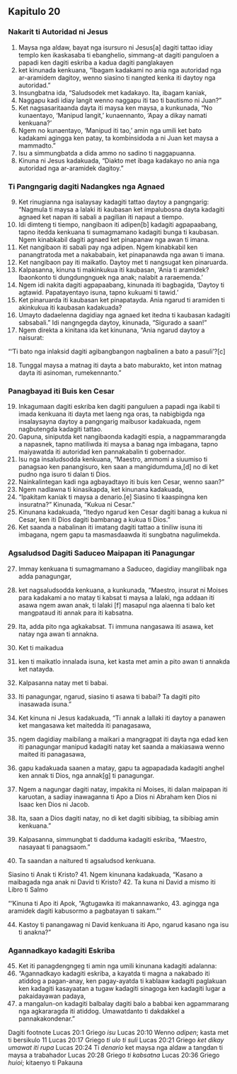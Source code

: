 Kapitulo 20
-----------

### Nakarit ti Autoridad ni Jesus

1. Maysa nga aldaw, bayat nga isursuro ni Jesus[a] dagiti tattao idiay templo ken ikaskasaba ti ebanghelio, simmang-at dagiti panguloen a papadi ken dagiti eskriba a kadua dagiti panglakayen
2. ket kinunada kenkuana, “Ibagam kadakami no ania nga autoridad nga ar-aramidem dagitoy, wenno siasino ti nangted kenka iti daytoy nga autoridad.”
3. Insungbatna ida, “Saludsodek met kadakayo. Ita, ibagam kaniak,
4. Naggapu kadi idiay langit wenno naggapu iti tao ti bautismo ni Juan?”
5. Ket nagsasaritaanda dayta iti maysa ken maysa, a kunkunada, “No kunaentayo, ‘Manipud langit,’ kunaennanto, ‘Apay a dikay namati kenkuana?’
6. Ngem no kunaentayo, ‘Manipud iti tao,’ amin nga umili ket bato kadakami agingga ken patay, ta kombinsidoda a ni Juan ket maysa a mammadto.”
7. Isu a simmungbatda a dida ammo no sadino ti naggapuanna.
8. Kinuna ni Jesus kadakuada, “Diakto met ibaga kadakayo no ania nga autoridad nga ar-aramidek dagitoy.”

### Ti Pangngarig dagiti Nadangkes nga Agnaed

9. Ket rinugianna nga isalaysay kadagiti tattao daytoy a pangngarig: “Nagmula ti maysa a lalaki iti kaubasan ket impalubosna dayta kadagiti agnaed ket napan iti sabali a pagilian iti napaut a tiempo.
10. Idi dimteng ti tiempo, nangibaon iti adipen[b] kadagiti agpapaabang, tapno itedda kenkuana ti sumagmamano kadagiti bunga ti kaubasan. Ngem kinabkabil dagiti agnaed ket pinapanaw nga awan ti imana.
11. Ket nangibaon iti sabali pay nga adipen. Ngem kinabkabil ken panangtratoda met a nakababain, ket pinapanawda nga awan ti imana.
12. Ket nangibaon pay iti maikatlo. Daytoy met ti nangsugat ken pinaruarda.
13. Kalpasanna, kinuna ti makinkukua iti kaubasan, ‘Ania ti aramidek? Ibaonkonto ti dungdungnguek nga anak; nalabit a raraemenda.’
14. Ngem idi nakita dagiti agpapaabang, kinunada iti bagbagida, ‘Daytoy ti agtawid. Papatayentayo isuna, tapno kukuami ti tawid.’
15. Ket pinaruarda iti kaubasan ket pinapatayda. Ania ngarud ti aramiden ti akinkukua iti kaubasan kadakuada?
16. Umayto dadaelenna dagidiay nga agnaed ket itedna ti kaubasan kadagiti sabsabali.” Idi nangngegda daytoy, kinunada, “Sigurado a saan!”
17. Ngem direkta a kinitana ida ket kinunana, “Ania ngarud daytoy a naisurat:

“‘Ti bato nga inlaksid dagiti agibangbangon
nagbalinen a bato a pasuli’?[c]

18. Tunggal maysa a matnag iti dayta a bato maburakto, ket inton matnag dayta iti asinoman, rumekennanto.”

### Panagbayad iti Buis ken Cesar

19. Inkagumaan dagiti eskriba ken dagiti panguluen a papadi nga ikabil ti imada kenkuana iti dayta met laeng nga oras, ta nabigbigda nga insalaysayna daytoy a pangngarig maibusor kadakuada, ngem nagbutengda kadagiti tattao.
20. Gapuna, siniputda ket nangibaonda kadagiti espia, a nagpammarangda a napasnek, tapno matiliwda iti maysa a banag nga imbagana, tapno maiyawatda iti autoridad ken pannakabalin ti gobernador.
21. Isu nga insaludsodda kenkuana, “Maestro, ammomi a siuumiso ti panagsao ken panangisuro, ken saan a mangidumduma,[d] no di ket pudno nga isuro ti dalan ti Dios.
22. Nainkalintegan kadi nga agbayadtayo iti buis ken Cesar, wenno saan?”
23. Ngem nadlawna ti kinasikapda, ket kinunana kadakuada,
24. “Ipakitam kaniak ti maysa a denario.[e] Siasino ti kaaspingna ken insuratna?” Kinunada, “Kukua ni Cesar.”
25. Kinunana kadakuada, “Itedyo ngarud ken Cesar dagiti banag a kukua ni Cesar, ken iti Dios dagiti bambanag a kukua ti Dios.”
26. Ket saanda a nabalinan iti imatang dagiti tattao a tiniliw isuna iti imbagana, ngem gapu ta masmasdaawda iti sungbatna nagulimekda.

### Agsaludsod Dagiti Saduceo Maipapan iti Panagungar

27. Immay kenkuana ti sumagmamano a Saduceo, dagidiay mangilibak nga adda panagungar,
28. ket nagsaludsodda kenkuana, a kunkunada, “Maestro, insurat ni Moises para kadakami a no matay ti kabsat ti maysa a lalaki, nga addaan iti asawa ngem awan anak, ti lalaki [f] masapul nga alaenna ti balo ket mangpataud iti annak para iti kabsatna.
29. Ita, adda pito nga agkakabsat. Ti immuna nangasawa iti asawa, ket natay nga awan ti annakna.
30. Ket ti maikadua
31. ken ti maikatlo innalada isuna, ket kasta met amin a pito awan ti annakda ket natayda.
32. Kalpasanna natay met ti babai.
33. Iti panagungar, ngarud, siasino ti asawa ti babai? Ta dagiti pito inasawada isuna.”

34. Ket kinuna ni Jesus kadakuada, “Ti annak a lallaki iti daytoy a panawen ket mangasawa ket maitedda iti panagasawa,
35. ngem dagidiay maibilang a maikari a mangragpat iti dayta nga edad ken iti panagungar manipud kadagiti natay ket saanda a makiasawa wenno maited iti panagasawa,
36. gapu kadakuada saanen a matay, gapu ta agpapadada kadagiti anghel ken annak ti Dios, nga annak[g] ti panagungar.
37. Ngem a nagungar dagiti natay, impakita ni Moises, iti dalan maipapan iti karuotan, a sadiay inawaganna ti Apo a Dios ni Abraham ken Dios ni Isaac ken Dios ni Jacob.
38. Ita, saan a Dios dagiti natay, no di ket dagiti sibibiag, ta sibibiag amin kenkuana.”
39. Kalpasanna, simmungbat ti dadduma kadagiti eskriba, “Maestro, nasayaat ti panagsaom.”
40. Ta saandan a naitured ti agsaludsod kenkuana.

Siasino ti Anak ti Kristo?
41. Ngem kinunana kadakuada, “Kasano a maibagada nga anak ni David ti Kristo?
42. Ta kuna ni David a mismo iti Libro ti Salmo

“‘Kinuna ti Apo iti Apok, “Agtugawka iti makannawanko,
43. agingga nga aramidek dagiti kabusormo a pagbatayan ti sakam.”’

44. Kastoy ti panangawag ni David kenkuana iti Apo, ngarud kasano nga isu ti anakna?”

### Agannadkayo kadagiti Eskriba

45. Ket iti panagdengngeg ti amin nga umili kinunana kadagiti adalanna:
46. “Agannadkayo kadagiti eskriba, a kayatda ti magna a nakabado iti atiddog a pagan-anay, ken pagay-ayatda ti kablaaw kadagiti paglakuan ken kadagiti kasayaatan a tugaw kadagiti sinagoga ken kadagiti lugar a pakaidayawan padaya,
47. a mangalun-on kadagiti balbalay dagiti balo a babbai ken agpammarang nga agkararagda iti atiddog. Umawatdanto ti dakdakkel a pannakakondenar.”

Dagiti footnote
Lucas 20:1 Griego *isu*
Lucas 20:10 Wenno *adipen*; kasta met ti bersikulo 11
Lucas 20:17 Griego *ti ulo ti suli*
Lucas 20:21 Griego *ket dikay umawat iti rupa*
Lucas 20:24 Ti *denario* ket maysa nga aldaw a tangdan ti maysa a trabahador
Lucas 20:28 Griego *ti kabsatna*
Lucas 20:36 Griego *huioi*; kitaenyo ti Pakauna